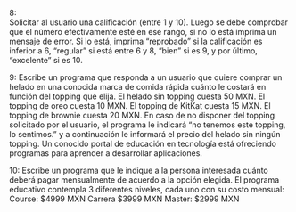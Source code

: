 













8:  
Solicitar al usuario una calificación (entre 1 y 10). Luego se debe comprobar que el número efectivamente esté en ese rango, si no lo está imprima un mensaje de error. Si lo está, imprima “reprobado” si la calificación es inferior a 6, “regular” si está entre 6 y 8, “bien” si es 9, y por último, “excelente” si es 10.

9:
Escribe un programa que responda a un usuario que quiere comprar un helado en una conocida marca de comida rápida cuánto le costará en función del topping que elija.
El helado sin topping cuesta 50 MXN.
El topping de oreo cuesta 10 MXN.
El topping de KitKat cuesta 15 MXN.
El topping de brownie cuesta 20 MXN.
En caso de no disponer del topping solicitado por el usuario, el programa le indicará “no tenemos este topping, lo sentimos.” y a continuación le informará el precio del helado sin ningún topping.
Un conocido portal de educación en tecnología está ofreciendo programas para aprender a desarrollar aplicaciones. 

10:
Escribe un programa que le indique a la persona interesada cuánto deberá pagar mensualmente de acuerdo a la opción elegida.
El programa educativo contempla 3 diferentes niveles, cada uno con su costo mensual:
Course: $4999 MXN
Carrera $3999 MXN
Master: $2999 MXN